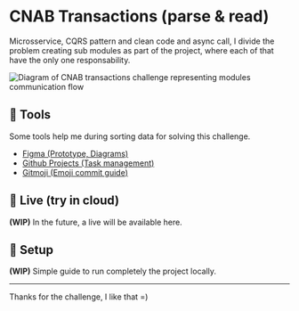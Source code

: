 # CNAB Transactions (parse & read)

Microsservice, CQRS pattern and clean code and async call, I divide the problem creating sub modules as part of the project, where each of that have the only one responsability.

![Diagram of CNAB transactions challenge representing modules communication flow](/assets/cnab-transactions-challenge.jpg "Diagram of CNAB transactions challenge representing modules communication flow")

## :wrench: Tools

Some tools help me during sorting data for solving this challenge.

- [Figma (Prototype, Diagrams)](https://www.figma.com/file/SojiZde1lqf1aJBHvYO3rK/cnab-transactions?type=design&node-id=0%3A1&mode=design&t=0TsjFKfLv9Kn7xup-1)
- [Github Projects (Task management)](https://github.com/leoelios/desafio-dev/projects?query=is%3Aopen)
- [Gitmoji (Emoji commit guide)](https://gitmoji.dev/)

## :tada: Live (try in cloud)

**(WIP)** In the future, a live will be available here.

## :rocket: Setup

**(WIP)** Simple guide to run completely the project locally.

---

Thanks for the challenge, I like that =)
